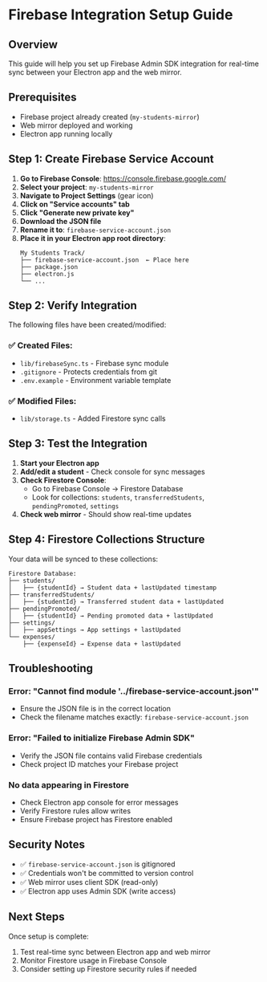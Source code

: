 # Firebase Integration Setup Guide

## Overview
This guide will help you set up Firebase Admin SDK integration for real-time sync between your Electron app and the web mirror.

## Prerequisites
- Firebase project already created (`my-students-mirror`)
- Web mirror deployed and working
- Electron app running locally

## Step 1: Create Firebase Service Account

1. **Go to Firebase Console**: https://console.firebase.google.com/
2. **Select your project**: `my-students-mirror`
3. **Navigate to Project Settings** (gear icon)
4. **Click on "Service accounts" tab**
5. **Click "Generate new private key"**
6. **Download the JSON file**
7. **Rename it to**: `firebase-service-account.json`
8. **Place it in your Electron app root directory**: 
   ```
   My Students Track/
   ├── firebase-service-account.json  ← Place here
   ├── package.json
   ├── electron.js
   └── ...
   ```

## Step 2: Verify Integration

The following files have been created/modified:

### ✅ Created Files:
- `lib/firebaseSync.ts` - Firebase sync module
- `.gitignore` - Protects credentials from git
- `.env.example` - Environment variable template

### ✅ Modified Files:
- `lib/storage.ts` - Added Firestore sync calls

## Step 3: Test the Integration

1. **Start your Electron app**
2. **Add/edit a student** - Check console for sync messages
3. **Check Firestore Console**:
   - Go to Firebase Console → Firestore Database
   - Look for collections: `students`, `transferredStudents`, `pendingPromoted`, `settings`
4. **Check web mirror** - Should show real-time updates

## Step 4: Firestore Collections Structure

Your data will be synced to these collections:

```
Firestore Database:
├── students/
│   ├── {studentId} → Student data + lastUpdated timestamp
├── transferredStudents/
│   ├── {studentId} → Transferred student data + lastUpdated
├── pendingPromoted/
│   ├── {studentId} → Pending promoted data + lastUpdated
├── settings/
│   ├── appSettings → App settings + lastUpdated
└── expenses/
    ├── {expenseId} → Expense data + lastUpdated
```

## Troubleshooting

### Error: "Cannot find module '../firebase-service-account.json'"
- Ensure the JSON file is in the correct location
- Check the filename matches exactly: `firebase-service-account.json`

### Error: "Failed to initialize Firebase Admin SDK"
- Verify the JSON file contains valid Firebase credentials
- Check project ID matches your Firebase project

### No data appearing in Firestore
- Check Electron app console for error messages
- Verify Firestore rules allow writes
- Ensure Firebase project has Firestore enabled

## Security Notes

- ✅ `firebase-service-account.json` is gitignored
- ✅ Credentials won't be committed to version control
- ✅ Web mirror uses client SDK (read-only)
- ✅ Electron app uses Admin SDK (write access)

## Next Steps

Once setup is complete:
1. Test real-time sync between Electron app and web mirror
2. Monitor Firestore usage in Firebase Console
3. Consider setting up Firestore security rules if needed
